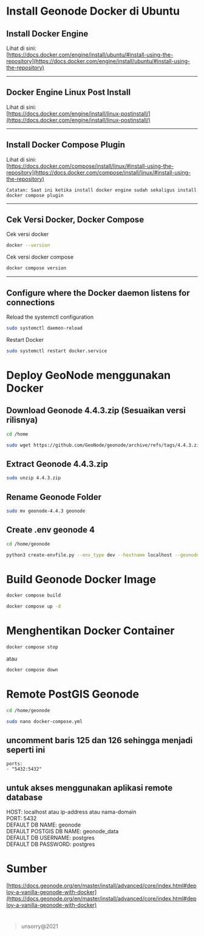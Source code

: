 # Install Geonode Docker di Ubuntu

## Install Docker Engine

Lihat di sini:   
[https://docs.docker.com/engine/install/ubuntu/#install-using-the-repository](https://docs.docker.com/engine/install/ubuntu/#install-using-the-repository)   

___   
## Docker Engine Linux Post Install

Lihat di sini:   
[https://docs.docker.com/engine/install/linux-postinstall/](https://docs.docker.com/engine/install/linux-postinstall/)

___   
## Install Docker Compose Plugin

Lihat di sini:  
[https://docs.docker.com/compose/install/linux/#install-using-the-repository](https://docs.docker.com/compose/install/linux/#install-using-the-repository)

```
Catatan: Saat ini ketika install docker engine sudah sekaligus install docker compose plugin
```

___   
## Cek Versi Docker, Docker Compose

Cek versi docker   
```bash
docker --version
```

Cek versi docker compose   
```bash
docker compose version
```

___   
## Configure where the Docker daemon listens for connections

Reload the systemctl configuration
```bash
sudo systemctl daemon-reload
```   

Restart Docker   
```bash
sudo systemctl restart docker.service
```

#   
# Deploy GeoNode menggunakan Docker

## Download Geonode 4.4.3.zip (Sesuaikan versi rilisnya)
```bash
cd /home
```
```bash
sudo wget https://github.com/GeoNode/geonode/archive/refs/tags/4.4.3.zip
```   

## Extract Geonode 4.4.3.zip
```bash
sudo unzip 4.4.3.zip
```   

## Rename Geonode Folder
```bash
sudo mv geonode-4.4.3 geonode
```   

## Create .env geonode 4
```bash
cd /home/geonode
```
```bash
python3 create-envfile.py --env_type dev --hostname localhost --geonodepwd password --geoserverpwd password --pgpwd password --dbpwd password --geodbpwd password
```

#   
# Build Geonode Docker Image
```bash
docker compose build
```   
```bash
docker compose up -d
```   

#   
# Menghentikan Docker Container
```bash
docker compose stop
```   
atau
```bash
docker compose down
```   

#   
# Remote PostGIS Geonode
```bash
cd /home/geonode
```   
```bash
sudo nano docker-compose.yml
```   

## uncomment baris 125 dan 126 sehingga menjadi seperti ini   
`ports:`   
`- "5432:5432"`   

## untuk akses menggunakan aplikasi remote database   
HOST: localhost atau ip-address atau nama-domain   
PORT: 5432   
DEFAULT DB NAME: geonode   
DEFAULT POSTGIS DB NAME: geonode_data   
DEFAULT DB USERNAME: postgres   
DEFAULT DB PASSWORD: postgres   

#   
# Sumber
[https://docs.geonode.org/en/master/install/advanced/core/index.html#deploy-a-vanilla-geonode-with-docker](https://docs.geonode.org/en/master/install/advanced/core/index.html#deploy-a-vanilla-geonode-with-docker)

#
> unsorry@2021